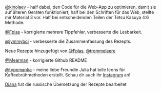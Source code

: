 [@kinolaev](https://github.com/kinolaev) - half dabei, den Code für die Web-App zu optimieren, damit sie auf älteren Geräten funktioniert, half bei den Schriften für das Web, stellte mir Material 3 vor. Half bei entscheidenden Teilen der Tetsu Kasuya 4:6 Methode.


[@Fplas](https://github.com/Fplas) - korrigierte mehrere Tippfehler, verbesserte die Lesbarkeit.

[@jymmyboi](https://github.com/jymmyboi) - verbesserte die Zusammenfassung des Rezepts.

Neue Rezepte hinzugefügt von [@Fplas](https://github.com/Fplas), [@trommelaere](https://github.com/trommelaere)

[@Mearman](https://github.com/Mearman) - korrigierte Github README

[@typomanka](https://github.com/typomanka) – meine liebe Freundin Julia hat tolle Icons für Kaffeebrühmethoden erstellt. Schau dir auch ihr [Instagram](https://www.instagram.com/typomanka/) an!

[Diana](https://diana.karliner.pro/) hat die russische Übersetzung der Rezepte bearbeitet

